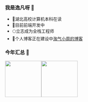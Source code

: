 ### 我是逸凡呀 🥭


- 🐳湖北高校计算机本科在读
- 💐目前前端开发中
- 🌕立志成为全栈工程师
- 🎉个人博客正在建设中[淘气小周的博客](http://blog.zyifan.top/)

<!--
**zyifan1/zyifan1** is a ✨ _special_ ✨ repository because its `README.md` (this file) appears on your GitHub profile.

Here are some ideas to get you started:

- 🔭 I’m currently working on ...
- 🌱 I’m currently learning ...
- 👯 I’m looking to collaborate on ...
- 🤔 I’m looking for help with ...
- 💬 Ask me about ...
- 📫 How to reach me: ...
- 😄 Pronouns: ...
- ⚡ Fun fact: ...
-->
### 今年汇总 🛫
 <img align="" height="120px" src="https://github-readme-stats.vercel.app/api?username=zyifan1&hide_title=true&hide_border=true&show_icons=true&include_all_commits=true&line_height=21&bg_color=0,EC6C6C,FFD479,FFFC79,73FA79&theme=graywhite&locale=cn" /><img align="" height="120px" src="https://github-readme-stats.vercel.app/api/top-langs/?username=zyifan1&hide_title=true&hide_border=true&layout=compact&bg_color=0,73FA79,73FDFF,D783FF&theme=graywhite&locale=cn" />
